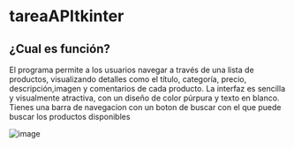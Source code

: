 # tareaAPItkinter


## ¿Cual es función?
El programa permite a los usuarios navegar a través de una lista de productos, visualizando detalles como el título, categoría, precio, descripción,imagen y comentarios de cada producto. 
La interfaz es sencilla y visualmente atractiva, con un diseño de color púrpura y texto en blanco.
Tienes una barra de navegacion con un boton de buscar con el que puede buscar los productos disponibles

![image](https://github.com/user-attachments/assets/02f95975-8330-4a66-bfb9-f2474c579e04)
